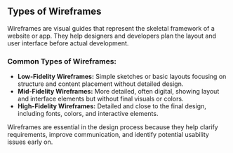 ## Types of Wireframes

Wireframes are visual guides that represent the skeletal framework of a website or app. They help designers and developers plan the layout and user interface before actual development.

### Common Types of Wireframes:

- **Low-Fidelity Wireframes:** Simple sketches or basic layouts focusing on structure and content placement without detailed design.
- **Mid-Fidelity Wireframes:** More detailed, often digital, showing layout and interface elements but without final visuals or colors.
- **High-Fidelity Wireframes:** Detailed and close to the final design, including fonts, colors, and interactive elements.

Wireframes are essential in the design process because they help clarify requirements, improve communication, and identify potential usability issues early on.
